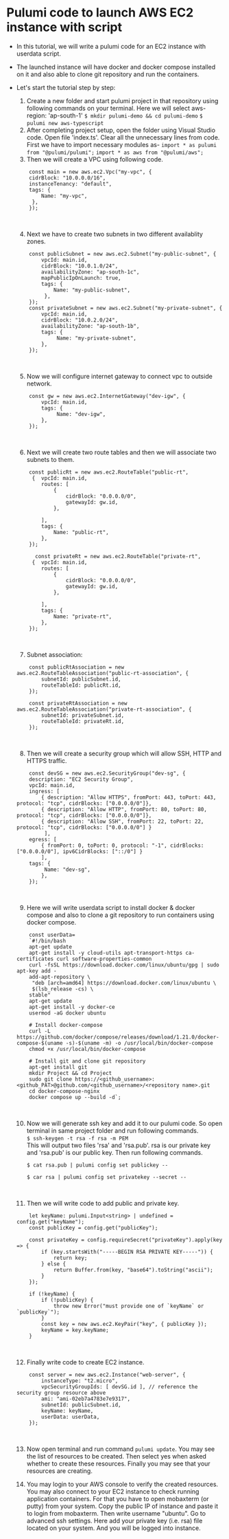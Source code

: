 # Pulumi code to launch AWS EC2 instance with script 
* In this tutorial, we will write a pulumi code for an EC2 instance with userdata script. 
* The launched instance will have docker and docker compose installed on it and also able to clone git repository and run the containers. 
* Let's start the tutorial step by step:
    1. Create a new folder and start pulumi project in that repository using following commands on your terminal. Here we will select aws-region: 'ap-south-1'
    `$ mkdir pulumi-demo && cd pulumi-demo`
    `$ pulumi new aws-typescript` 
&nbsp;<br>
    2. After completing project setup, open the folder using Visual Studio code. Open file 'index.ts'. Clear all the unnecessary lines from code. First we have to import necessary modules as- 
    `import * as pulumi from "@pulumi/pulumi";`
    `import * as aws from "@pulumi/aws";` 
&nbsp;<br>
    3. Then we will create a VPC using following code.

    ```
        const main = new aws.ec2.Vpc("my-vpc", {
        cidrBlock: "10.0.0.0/16",
        instanceTenancy: "default",
        tags: {
            Name: "my-vpc",
         },
        });
    ```
    &nbsp;<br>
    
    4. Next we have to create two subnets in two different availablity zones. 
    ```
        const publicSubnet = new aws.ec2.Subnet("my-public-subnet", {
            vpcId: main.id,
            cidrBlock: "10.0.1.0/24",
            availabilityZone: "ap-south-1c",
            mapPublicIpOnLaunch: true,
            tags: {
                Name: "my-public-subnet",
             },
        }); 
        const privateSubnet = new aws.ec2.Subnet("my-private-subnet", {
            vpcId: main.id,
            cidrBlock: "10.0.2.0/24",
            availabilityZone: "ap-south-1b",
            tags: {
                 Name: "my-private-subnet",
            },
        }); 

    ```
    &nbsp;<br>
    
    5. Now we will configure internet gateway to connect vpc to outside network.
    ```
        const gw = new aws.ec2.InternetGateway("dev-igw", {
            vpcId: main.id,
            tags: {
                 Name: "dev-igw",
            },
        });
    ``` 
    &nbsp;<br>

    6. Next we will create two route tables and then we will associate two subnets to them.
    ```
        const publicRt = new aws.ec2.RouteTable("public-rt", 
         {  vpcId: main.id,
            routes: [
                {
                    cidrBlock: "0.0.0.0/0",
                    gatewayId: gw.id,
                },
        
            ],
            tags: {
                Name: "public-rt",
            },
        }); 

          const privateRt = new aws.ec2.RouteTable("private-rt", 
         {  vpcId: main.id,
            routes: [
                {
                    cidrBlock: "0.0.0.0/0",
                    gatewayId: gw.id,
                },
        
            ],
            tags: {
                Name: "private-rt",
            },
        });

    ```
    &nbsp;<br>

    7. Subnet association:
    ```
        const publicRtAssociation = new aws.ec2.RouteTableAssociation("public-rt-association", {
            subnetId: publicSubnet.id,
            routeTableId: publicRt.id,
        }); 

        const privateRtAssociation = new aws.ec2.RouteTableAssociation("private-rt-association", {
            subnetId: privateSubnet.id,
            routeTableId: privateRt.id,
        });

    ```
    &nbsp;<br>

    8. Then we will create a security group which will allow SSH, HTTP and HTTPS traffic.
    ```
        const devSG = new aws.ec2.SecurityGroup("dev-sg", {
        description: "EC2 Security Group",
        vpcId: main.id,
        ingress: [ 
            { description: "Allow HTTPS", fromPort: 443, toPort: 443, protocol: "tcp", cidrBlocks: ["0.0.0.0/0"]},
            { description: "Allow HTTP", fromPort: 80, toPort: 80, protocol: "tcp", cidrBlocks: ["0.0.0.0/0"]},
            { description: "Allow SSH", fromPort: 22, toPort: 22, protocol: "tcp", cidrBlocks: ["0.0.0.0/0"] } 
             ],
        egress: [
            { fromPort: 0, toPort: 0, protocol: "-1", cidrBlocks: ["0.0.0.0/0"], ipv6CidrBlocks: ["::/0"] }
            ],
        tags: {
             Name: "dev-sg",
            },
        }); 

    ```
    &nbsp;<br> 

    9. Here we will write userdata script to install docker & docker compose and also to clone a git repository to run containers using docker compose.
    ```
        const userData= 
        `#!/bin/bash
        apt-get update
        apt-get install -y cloud-utils apt-transport-https ca-certificates curl software-properties-common
        curl -fsSL https://download.docker.com/linux/ubuntu/gpg | sudo apt-key add -
        add-apt-repository \
         "deb [arch=amd64] https://download.docker.com/linux/ubuntu \
         $(lsb_release -cs) \
        stable"
        apt-get update
        apt-get install -y docker-ce
        usermod -aG docker ubuntu

        # Install docker-compose
        curl -L https://github.com/docker/compose/releases/download/1.21.0/docker-compose-$(uname -s)-$(uname -m) -o /usr/local/bin/docker-compose
        chmod +x /usr/local/bin/docker-compose 

        # Install git and clone git repository
        apt-get install git
        mkdir Project && cd Project
        sudo git clone https://<github_username>:<github_PAT>@github.com/<github_username>/<repository name>.git 
        cd docker-compose-nginx
        docker compose up --build -d`;
    ``` 
    &nbsp;<br> 

    10. Now we will generate ssh key and add it to our pulumi code. So open terminal in same project folder and run following commands.
    &nbsp;<br>
        `$ ssh-keygen -t rsa -f rsa -m PEM` 
    &nbsp;<br>
    This will output two files 'rsa' and 'rsa.pub'. rsa is our private key and 'rsa.pub' is our public key. Then run following commands.

        `$ cat rsa.pub | pulumi config set publickey --`

        `$ car rsa | pulumi config set privatekey --secret --`

     &nbsp;<br> 

    11. Then we will write code to add public and private key.
    ```
        let keyName: pulumi.Input<string> | undefined = config.get("keyName");
        const publicKey = config.get("publicKey");

        const privateKey = config.requireSecret("privateKey").apply(key => {
            if (key.startsWith("-----BEGIN RSA PRIVATE KEY-----")) {
                return key;
            } else {
                return Buffer.from(key, "base64").toString("ascii");
            }
        }); 

        if (!keyName) {
            if (!publicKey) {
                throw new Error("must provide one of `keyName` or `publicKey`");
            }
            const key = new aws.ec2.KeyPair("key", { publicKey });
            keyName = key.keyName;
        }

    ```
    &nbsp;<br> 

    12. Finally write code to create EC2 instance. 
    ```
        const server = new aws.ec2.Instance("web-server", {
            instanceType: "t2.micro",
            vpcSecurityGroupIds: [ devSG.id ], // reference the security group resource above
            ami: "ami-02eb7a4783e7e9317",
            subnetId: publicSubnet.id,
            keyName: keyName,
            userData: userData,
        }); 
    ```
    &nbsp;<br> 

    13. Now open terminal and run command `pulumi update`. You may see the list of resources to be created. Then select yes when asked whether to create these resources. Finally you may see that your resources are creating. 

    14. You may login to your AWS console to verify the created resources. You may also connect to your EC2 instance to check running application containers. For that you have to open mobaxterm (or putty) from your system. Copy the public IP of instance and paste it to login from mobaxterm. Then write username "ubuntu". Go to advanced ssh settings. Here add your private key (i.e. rsa) file located on your system. And you will be logged into instance.

    




    
 




    
 

